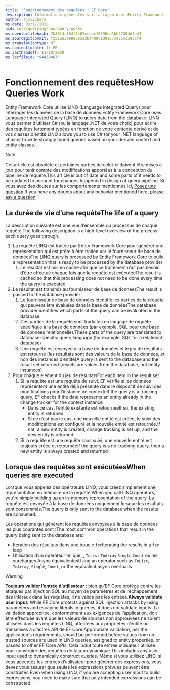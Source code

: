 ```yaml
---
title: 'Fonctionnement des requêtes : EF Core'
description: Informations générales sur la façon dont Entity Framework Core compile et exécute des requêtes en interne
author: ajcvickers
ms.date: 03/17/2020
uid: core/querying/how-query-works
ms.openlocfilehash: 7b3014cf64f8467ccbec10598ea1bb47304dfe43
ms.sourcegitcommit: f3512e3a98e685a3ba409c1d0157ce85cc390cf4
ms.translationtype: MT
ms.contentlocale: fr-FR
ms.lasthandoff: 11/10/2020
ms.locfileid: "94430467"
---
```

# <a name="how-queries-work"></a><span data-ttu-id="2aa16-103">Fonctionnement des requêtes</span><span class="sxs-lookup"><span data-stu-id="2aa16-103">How Queries Work</span></span>

<span data-ttu-id="2aa16-104">Entity Framework Core utilise LINQ (Language Integrated Query) pour interroger les données de la base de données.</span><span class="sxs-lookup"><span data-stu-id="2aa16-104">Entity Framework Core uses Language Integrated Query (LINQ) to query data from the database.</span></span> <span data-ttu-id="2aa16-105">LINQ vous permet d’utiliser C# (ou le langage .NET de votre choix) pour écrire des requêtes fortement typées en fonction de votre contexte dérivé et de vos classes d’entité.</span><span class="sxs-lookup"><span data-stu-id="2aa16-105">LINQ allows you to use C# (or your .NET language of choice) to write strongly typed queries based on your derived context and entity classes.</span></span>

> [!NOTE]
> <span data-ttu-id="2aa16-106">Cet article est obsolète et certaines parties de celui-ci doivent être mises à jour pour tenir compte des modifications apportées à la conception du pipeline de requête.</span><span class="sxs-lookup"><span data-stu-id="2aa16-106">This article is out of date and some parts of it needs to be updated to account for changes happened in design of query pipeline.</span></span> <span data-ttu-id="2aa16-107">Si vous avez des doutes sur les comportements mentionnés ici, [Posez une question](https://github.com/dotnet/efcore/issues/new/choose).</span><span class="sxs-lookup"><span data-stu-id="2aa16-107">If you have any doubts about any behavior mentioned here, please [ask a question](https://github.com/dotnet/efcore/issues/new/choose).</span></span>

## <a name="the-life-of-a-query"></a><span data-ttu-id="2aa16-108">La durée de vie d’une requête</span><span class="sxs-lookup"><span data-stu-id="2aa16-108">The life of a query</span></span>

<span data-ttu-id="2aa16-109">La description suivante est une vue d’ensemble du processus de chaque requête.</span><span class="sxs-lookup"><span data-stu-id="2aa16-109">The following description is a high-level overview of the process each query goes through.</span></span>

1. <span data-ttu-id="2aa16-110">La requête LINQ est traitée par Entity Framework Core pour générer une représentation qui est prête à être traitée par le fournisseur de base de données</span><span class="sxs-lookup"><span data-stu-id="2aa16-110">The LINQ query is processed by Entity Framework Core to build a representation that is ready to be processed by the database provider</span></span>
   1. <span data-ttu-id="2aa16-111">Le résultat est mis en cache afin que ce traitement n’ait pas besoin d’être effectué chaque fois que la requête est exécutée</span><span class="sxs-lookup"><span data-stu-id="2aa16-111">The result is cached so that this processing does not need to be done every time the query is executed</span></span>
2. <span data-ttu-id="2aa16-112">Le résultat est transmis au fournisseur de base de données</span><span class="sxs-lookup"><span data-stu-id="2aa16-112">The result is passed to the database provider</span></span>
   1. <span data-ttu-id="2aa16-113">Le fournisseur de base de données identifie les parties de la requête qui peuvent être évaluées dans la base de données</span><span class="sxs-lookup"><span data-stu-id="2aa16-113">The database provider identifies which parts of the query can be evaluated in the database</span></span>
   2. <span data-ttu-id="2aa16-114">Ces parties de la requête sont traduites en langage de requête spécifique à la base de données (par exemple, SQL pour une base de données relationnelle).</span><span class="sxs-lookup"><span data-stu-id="2aa16-114">These parts of the query are translated to database-specific query language (for example, SQL for a relational database)</span></span>
   3. <span data-ttu-id="2aa16-115">Une requête est envoyée à la base de données et le jeu de résultats est retourné (les résultats sont des valeurs de la base de données, et non des instances d’entité)</span><span class="sxs-lookup"><span data-stu-id="2aa16-115">A query is sent to the database and the result set returned (results are values from the database, not entity instances)</span></span>
3. <span data-ttu-id="2aa16-116">Pour chaque élément du jeu de résultats</span><span class="sxs-lookup"><span data-stu-id="2aa16-116">For each item in the result set</span></span>
   1. <span data-ttu-id="2aa16-117">Si la requête est une requête de suivi, EF vérifie si les données représentent une entité déjà présente dans le dispositif de suivi des modifications pour l’instance de contexte</span><span class="sxs-lookup"><span data-stu-id="2aa16-117">If the query is a tracking query, EF checks if the data represents an entity already in the change tracker for the context instance</span></span>
      * <span data-ttu-id="2aa16-118">Dans ce cas, l’entité existante est retournée</span><span class="sxs-lookup"><span data-stu-id="2aa16-118">If so, the existing entity is returned</span></span>
      * <span data-ttu-id="2aa16-119">Si ce n’est pas le cas, une nouvelle entité est créée, le suivi des modifications est configuré et la nouvelle entité est retournée.</span><span class="sxs-lookup"><span data-stu-id="2aa16-119">If not, a new entity is created, change tracking is set up, and the new entity is returned</span></span>
   2. <span data-ttu-id="2aa16-120">Si la requête est une requête sans suivi, une nouvelle entité est toujours créée et retournée</span><span class="sxs-lookup"><span data-stu-id="2aa16-120">If the query is a no-tracking query, then a new entity is always created and returned</span></span>

## <a name="when-queries-are-executed"></a><span data-ttu-id="2aa16-121">Lorsque des requêtes sont exécutées</span><span class="sxs-lookup"><span data-stu-id="2aa16-121">When queries are executed</span></span>

<span data-ttu-id="2aa16-122">Lorsque vous appelez des opérateurs LINQ, vous créez simplement une représentation en mémoire de la requête.</span><span class="sxs-lookup"><span data-stu-id="2aa16-122">When you call LINQ operators, you're simply building up an in-memory representation of the query.</span></span> <span data-ttu-id="2aa16-123">La requête est envoyée à la base de données uniquement lorsque les résultats sont consommés.</span><span class="sxs-lookup"><span data-stu-id="2aa16-123">The query is only sent to the database when the results are consumed.</span></span>

<span data-ttu-id="2aa16-124">Les opérations qui génèrent les requêtes envoyées à la base de données les plus courantes sont :</span><span class="sxs-lookup"><span data-stu-id="2aa16-124">The most common operations that result in the query being sent to the database are:</span></span>

* <span data-ttu-id="2aa16-125">Itération des résultats dans une boucle `for`</span><span class="sxs-lookup"><span data-stu-id="2aa16-125">Iterating the results in a `for` loop</span></span>
* <span data-ttu-id="2aa16-126">Utilisation d’un opérateur tel que,,, `ToList` `ToArray` `Single` `Count` ou les surcharges Async équivalentes</span><span class="sxs-lookup"><span data-stu-id="2aa16-126">Using an operator such as `ToList`, `ToArray`, `Single`, `Count`, or the equivalent async overloads</span></span>

> [!WARNING]  
> <span data-ttu-id="2aa16-127">**Toujours valider l’entrée d’utilisateur :** bien qu’EF Core protège contre les attaques par injection SQL au moyen de paramètres et de l’échappement des littéraux dans les requêtes, il ne valide pas les entrées.</span><span class="sxs-lookup"><span data-stu-id="2aa16-127">**Always validate user input:** While EF Core protects against SQL injection attacks by using parameters and escaping literals in queries, it does not validate inputs.</span></span> <span data-ttu-id="2aa16-128">La validation appropriée, conformément aux exigences de l’application, doit être effectuée avant que les valeurs de sources non approuvées ne soient utilisées dans les requêtes LINQ, affectées aux propriétés d’entité ou transmises à d’autres API de EF Core.</span><span class="sxs-lookup"><span data-stu-id="2aa16-128">Appropriate validation, per the application's requirements, should be performed before values from un-trusted sources are used in LINQ queries, assigned to entity properties, or passed to other EF Core APIs.</span></span> <span data-ttu-id="2aa16-129">Cela inclut toute entrée utilisateur utilisée pour construire des requêtes de façon dynamique.</span><span class="sxs-lookup"><span data-stu-id="2aa16-129">This includes any user input used to dynamically construct queries.</span></span> <span data-ttu-id="2aa16-130">Même si vous utilisez LINQ, si vous acceptez les entrées d’utilisateur pour générer des expressions, vous devez vous assurer que seules les expressions prévues peuvent être construites.</span><span class="sxs-lookup"><span data-stu-id="2aa16-130">Even when using LINQ, if you are accepting user input to build expressions, you need to make sure that only intended expressions can be constructed.</span></span>
